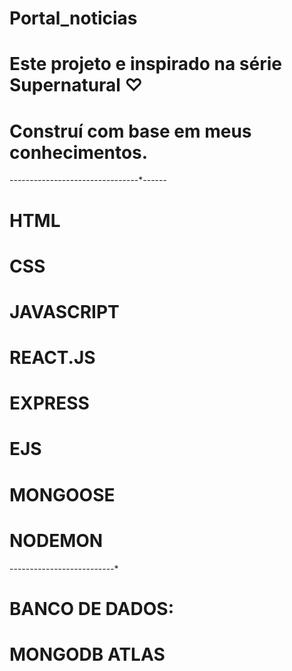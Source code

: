 # Portal_noticias
# Este projeto e inspirado na série Supernatural ♡
# Construí com base em meus conhecimentos.
------*-----*----*----*-----*----*----*------
# HTML
# CSS
# JAVASCRIPT
# REACT.JS
# EXPRESS
# EJS
# MONGOOSE
# NODEMON
---*---*----*----*---*----*-----*
# BANCO DE DADOS:
# MONGODB ATLAS
